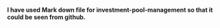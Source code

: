 **I have used Mark down file for investment-pool-management so that it could be seen from github.**
